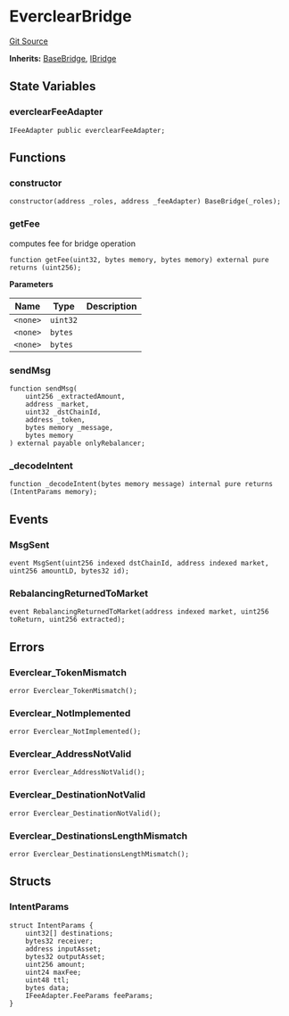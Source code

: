 # EverclearBridge
[Git Source](https://github.com/malda-protocol/malda-lending/blob/01abcfb9040cf303f2a5fc706b3c3af752e0b27a/src\rebalancer\bridges\EverclearBridge.sol)

**Inherits:**
[BaseBridge](/src\rebalancer\bridges\BaseBridge.sol\abstract.BaseBridge.md), [IBridge](/src\interfaces\IBridge.sol\interface.IBridge.md)


## State Variables
### everclearFeeAdapter

```solidity
IFeeAdapter public everclearFeeAdapter;
```


## Functions
### constructor


```solidity
constructor(address _roles, address _feeAdapter) BaseBridge(_roles);
```

### getFee

computes fee for bridge operation


```solidity
function getFee(uint32, bytes memory, bytes memory) external pure returns (uint256);
```
**Parameters**

|Name|Type|Description|
|----|----|-----------|
|`<none>`|`uint32`||
|`<none>`|`bytes`||
|`<none>`|`bytes`||


### sendMsg


```solidity
function sendMsg(
    uint256 _extractedAmount,
    address _market,
    uint32 _dstChainId,
    address _token,
    bytes memory _message,
    bytes memory
) external payable onlyRebalancer;
```

### _decodeIntent


```solidity
function _decodeIntent(bytes memory message) internal pure returns (IntentParams memory);
```

## Events
### MsgSent

```solidity
event MsgSent(uint256 indexed dstChainId, address indexed market, uint256 amountLD, bytes32 id);
```

### RebalancingReturnedToMarket

```solidity
event RebalancingReturnedToMarket(address indexed market, uint256 toReturn, uint256 extracted);
```

## Errors
### Everclear_TokenMismatch

```solidity
error Everclear_TokenMismatch();
```

### Everclear_NotImplemented

```solidity
error Everclear_NotImplemented();
```

### Everclear_AddressNotValid

```solidity
error Everclear_AddressNotValid();
```

### Everclear_DestinationNotValid

```solidity
error Everclear_DestinationNotValid();
```

### Everclear_DestinationsLengthMismatch

```solidity
error Everclear_DestinationsLengthMismatch();
```

## Structs
### IntentParams

```solidity
struct IntentParams {
    uint32[] destinations;
    bytes32 receiver;
    address inputAsset;
    bytes32 outputAsset;
    uint256 amount;
    uint24 maxFee;
    uint48 ttl;
    bytes data;
    IFeeAdapter.FeeParams feeParams;
}
```

